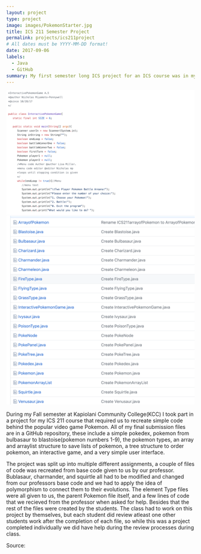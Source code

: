 ```yaml
---
layout: project
type: project
image: images/PokemonStarter.jpg
title: ICS 211 Semester Project
permalink: projects/ics211project
# All dates must be YYYY-MM-DD format!
date: 2017-09-06
labels:
  - Java
  - GitHub
summary: My first semester long ICS project for an ICS course was in my second year of College when I took ICS 211 at Kapiolani Community College(KCC).
---
```


<img class="ui image" src="../images/ProgramScreenShot.png">

<img class="ui image" src="../images/PokemonProjectBanner.png">

During my Fall semester at Kapiolani Community College(KCC) I took part in a project for my ICS 211 course that required us to recreate simple code behind the popular video game Pokemon. All of my final submission files are in a GitHub repository, these include a simple pokedex, pokemon from bulbasaur to blastoise(pokemon numbers 1-9), the pokemon types, an array and arraylist structure to save lists of pokemon, a tree structure to order pokemon, an interactive game, and a very simple user interface. 

The project was split up into multiple different assignments, a couple of files of code was recreated from base code given to us by our professor. Bublasaur, charmander, and squirtle all had to be modified and changed from our professors base code and we had to apply the idea of polymorphism to connect them to their evolutions. The element Type files were all given to us, the parent Pokemon file itself, and a few lines of code that we recieved from the professor when asked for help. Besides that the rest of the files were created by the students. The class had to work on this project by themselves, but each student did review atleast one other students work after the completion of each file, so while this was a project completed individually we did have help during the review processes during class. 
 
Source: <a href="https://github.com/nicholasmp/ICS-211-Project"><i class="large github icon">
